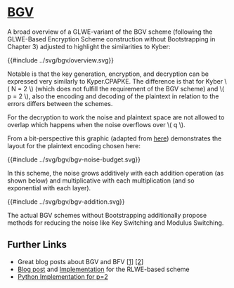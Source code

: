 # [BGV](https://eprint.iacr.org/2011/277.pdf)

A broad overview of a GLWE-variant of the BGV scheme (following the GLWE-Based Encryption Scheme construction without Bootstrapping in Chapter 3) adjusted to highlight the similarities to Kyber:

{{#include ../svg/bgv/overview.svg}}

Notable is that the key generation, encryption, and decryption can be expressed very similarly to Kyper.CPAPKE.
The difference is that for Kyber \\( N = 2 \\) (which does not fulfill the requirement of the BGV scheme) and \\( p = 2 \\), also the encoding and decoding of the plaintext in relation to the errors differs between the schemes.

For the decryption to work the noise and plaintext space are not allowed to overlap which happens when the noise overflows over \\( q \\).

From a bit-perspective this graphic (adapted from [here](https://www.inferati.com/blog/fhe-schemes-bgv)) demonstrates the layout for the plaintext encoding chosen here:

{{#include ../svg/bgv/bgv-noise-budget.svg}}

In this scheme, the noise grows additively with each addition operation (as shown below) and multiplicative with each multiplication (and so exponential with each layer).

{{#include ../svg/bgv/bgv-addition.svg}}


The actual BGV schemes without Bootstrapping additionally propose methods for reducing the noise like Key Switching and Modulus Switching.


## Further Links

- Great blog posts about BGV and BFV [[1]](https://www.inferati.com/blog/fhe-schemes-bgv) [[2]](https://www.inferati.com/blog/fhe-schemes-bfv)
- [Blog post](https://bit-ml.github.io/blog/post/bgv-fully-homomorphic-encryption-scheme-in-python/) and [Implementation](https://github.com/zademn/EverythingCrypto/blob/master/E3-Homomorphic-Encryption/BGV.ipynb) for the RLWE-based scheme
- [Python Implementation for p=2](https://github.com/Jyun-Neng/PyFHE/tree/master)